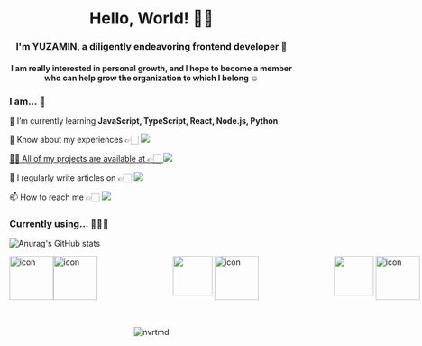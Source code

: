
<h1 align="center"> Hello, World! 👋🏻 </h1>  

<h3 align="center">I'm YUZAMIN, a diligently endeavoring frontend developer 🐥</h3>
<h4 align="center">I am really interested in personal growth, and I hope to become a member who can help grow the organization to which I belong ☺</h3>



<h3>I am... 🐤</h3>

🌱 I’m currently learning **JavaScript, TypeScript, React, Node.js, Python**

📄 Know about my experiences 👉🏻 <a href="https://bit.ly/minyuza-resume" target="_blank"><img src="https://img.shields.io/badge/RESUME-ece6cc?style=for-the-badge&logo=notion&logoColor=black" />

👨‍💻 All of my projects are available at 👉🏻 <a href="https://bit.ly/yuzamin-portfolio" target="_blank"><img src="https://img.shields.io/badge/PORTFOLIO-000000?style=for-the-badge&logo=notion&logoColor=white" />
</a> 

📝 I regularly write articles on 👉🏻 <a href="https://velog.io/@carmine" target="_blank"><img src="https://img.shields.io/badge/BLOG-20C997?style=for-the-badge&logo=velog&logoColor=white" />
</a> 

📫 How to reach me 👉🏻 <a href="mailto:mmyyjjj@naver.com"><img src="https://img.shields.io/badge/MAIL-D14836?style=for-the-badge&logo=gmail&logoColor=white&link=mmyyjjj@naver.com" /></a>  

</a>

<h3>Currently using... 👩🏻‍💻 </h3>

![Anurag's GitHub stats](https://github-readme-stats.vercel.app/api/top-langs?username=nvrtmd&show_icons=true&locale=en&layout=compact&hide=jupyter%20notebook)

<div style="display: flex; align-items: flex-start;">
<a href="https://developer.mozilla.org/en-US/docs/Web/JavaScript" target="_blank"><img src="https://techstack-generator.vercel.app/js-icon.svg" alt="icon" width="78" height="78" /> </a> 
<a href="https://www.typescriptlang.org/" target="_blank"><img src="https://techstack-generator.vercel.app/ts-icon.svg" alt="icon" width="78" height="78" /></a> &nbsp; 
<a href="https://nodejs.org/ko/docs/" target="_blank"><img src="https://skillicons.dev/icons?i=nodejs" style="width: 70px; height: 70px; margin-left: 130px;"/></a> &nbsp;
<a href="https://reactjs.org/" target="_blank"> <img src="https://techstack-generator.vercel.app/react-icon.svg" alt="icon" width="78" height="78" /></a> &nbsp; 
<a href="https://styled-components.com/docs" target="_blank"> <img src="https://skillicons.dev/icons?i=styledcomponents" style="width: 70px; height: 70px; margin-left: 130px;"/></a> &nbsp;
<a href="https://www.python.org" target="_blank"> <img src="https://techstack-generator.vercel.app/python-icon.svg" alt="icon" width="78" height="78" /> </a>
</div>

<br/>

<br/>


 <p align="center"> <img src="https://komarev.com/ghpvc/?username=nvrtmd&label=views&color=faac37&style=flat" alt="nvrtmd" /> </p>

